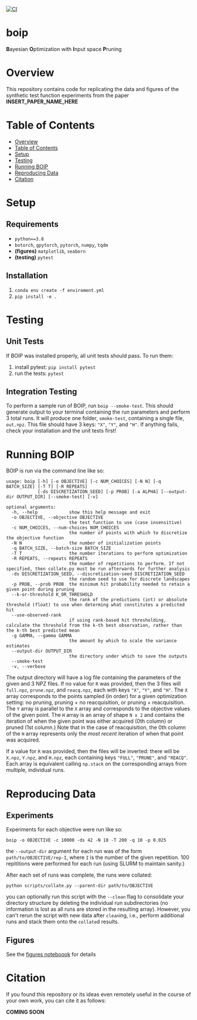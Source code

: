 [//]: # (Badges)
[![CI](https://github.com/davidegraff/boip/actions/workflows/CI.yaml/badge.svg)](https://github.com/davidegraff/boip/actions/workflows/CI.yaml)


# boip
**B**ayesian **O**ptimization with **I**nput space **P**runing

<!-- FIGURE HERE -->

# Overview
This repository contains code for replicating the data and figures of the synthetic test function experiments from the paper **INSERT_PAPER_NAME_HERE**

# Table of Contents
- [Overview](#overview)
- [Table of Contents](#table-of-contents)
- [Setup](#setup)
- [Testing](#testing)
- [Running BOIP](#running-boip)
- [Reproducing Data](#reproducing-data)
- [Citation](#citation)

# Setup

## Requirements
- `python==3.8`
- `botorch`, `gpytorch`, `pytorch`, `numpy`, `tqdm`
- **(figures)** `matplotlib`, `seaborn`
- **(testing)** `pytest`

## Installation
1. `conda env create -f enviroment.yml`
1. `pip install -e .`

# Testing

## Unit Tests
If BOIP was installed properly, all unit tests should pass. To run them:
1. install pytest: `pip install pytest`
1. run the tests: `pytest`

## Integration Testing
To perform a sample run of BOIP, run `boip --smoke-test`. This should generate output to your terminal containing the run parameters and perform 3 total runs. It will produce one folder, `smoke-test`, containing a single file, `out.npz`. This file should have 3 keys: `"X"`, `"Y"`, and `"H"`. If anything fails, check your installation and the unit tests first!

# Running BOIP

BOIP is run via the command line like so:
```
usage: boip [-h] [-o OBJECTIVE] [-c NUM_CHOICES] [-N N] [-q BATCH_SIZE] [-T T] [-R REPEATS]
            [-ds DISCRETIZATION_SEED] [-p PROB] [-a ALPHA] [--output-dir OUTPUT_DIR] [--smoke-test] [-v]

optional arguments:
  -h, --help            show this help message and exit
  -o OBJECTIVE, --objective OBJECTIVE
                        the test function to use (case insensitive)
  -c NUM_CHOICES, --num-choices NUM_CHOICES
                        the number of points with which to discretize the objective function
  -N N                  the number of initialization points
  -q BATCH_SIZE, --batch-size BATCH_SIZE
  -T T                  the number iterations to perform optimization
  -R REPEATS, --repeats REPEATS
                        the number of repetitions to perform. If not specified, then collate.py must be run afterwards for further analysis
  -ds DISCRETIZATION_SEED, --discretization-seed DISCRETIZATION_SEED
                        the random seed to use for discrete landscapes
  -p PROB, --prob PROB  the minimum hit probability needed to retain a given point during pruning
  --k-or-threshold K_OR_THRESHOLD
                        the rank of the predictions (int) or absolute threshold (float) to use when determing what constitutes a predicted hit
  --use-observed-rank
                        if using rank-based hit thresholding, calculate the threshold from the k-th best observation, rather than the k-th best predicted mean
  -g GAMMA, --gamma GAMMA
                        the amount by which to scale the variance estimates
  --output-dir OUTPUT_DIR
                        the directory under which to save the outputs
  --smoke-test
  -v, --verbose
```

The output directory will have a log file containing the parameters of the given and 3 NPZ files. If no value for `R` was provided, then the 3 files will `full.npz`, `prune.npz`, and `reacq.npz`, each with keys `"X"`, `"Y"`, and `"H"`. The `X` array corresponds to the points sampled (in order) for a given optimization setting: no pruning, pruning + no reacquisition, or pruning + reacquisition. The `Y` array is parallel to the `X` array and corresponds to the objective values of the given point. The `H` array is an array of shape `N x 2` and contains the iteration of when the given point was either acquired (0th column) or pruned (1st column.) Note that in the case of reacquisition, the 0th column of the `H` array represents only the *most recent* iteration of when that point was acquired.

If a value for `R` was provided, then the files will be inverted: there will be `X.npz`, `Y.npz`, and `H.npz`, each containing keys `"FULL"`, `"PRUNE"`, and `"REACQ"`. Each array is equivalent calling `np.stack` on the corresponding arrays from multiple, individual runs.

# Reproducing Data

## Experiments

Experiments for each objective were run like so:
```
boip -o OBJECTIVE -c 10000 -ds 42 -N 10 -T 200 -q 10 -p 0.025
```
the `--output-dir` argument for each run was of the form `path/to/OBJECTIVE/rep-I`, where `I` is the number of the given repetition. 100 repititions were performed for each run (using SLURM to maintain sanity.)

After each set of runs was complete, the runs were collated:
```
python scripts/collate.py --parent-dir path/to/OBJECTIVE
```
you can optionally run this script with the `--clean` flag to consolidate your directory structure by deleting the individual run subdirectories (no information is lost as all runs are stored in the resulting array). However, you can't rerun the script with new data after `clean`ing, i.e., perform additional runs and stack them onto the `collate`d results.
## Figures

See the [figures noteboook](notebooks/figs.ipynb) for details

# Citation

If you found this repository or its ideas even remotely useful in the course of your own work, you can cite it as follows:

**COMING SOON**